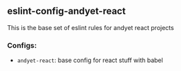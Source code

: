 ## eslint-config-andyet-react

This is the base set of eslint rules for andyet react projects

### Configs:

* `andyet-react`: base config for react stuff with babel
